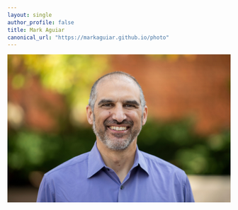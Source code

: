 ```yaml
---
layout: single
author_profile: false
title: Mark Aguiar
canonical_url: "https://markaguiar.github.io/photo"
---
```


<img align="left" src="Mark_Aguiar.jpg" width="1000" height="auto"/>   
